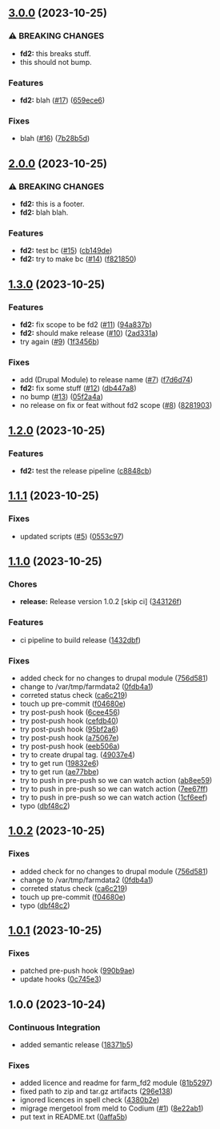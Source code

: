 ## [3.0.0](https://github.com/FarmData2/temp-spike/compare/v2.0.0...v3.0.0) (2023-10-25)


### ⚠ BREAKING CHANGES

* **fd2:** this breaks stuff.
* this should not bump.

### Features

* **fd2:** blah ([#17](https://github.com/FarmData2/temp-spike/issues/17)) ([659ece6](https://github.com/FarmData2/temp-spike/commit/659ece6aef7c50b2ab1da46d58ff38d307c1faa9))


### Fixes

* blah ([#16](https://github.com/FarmData2/temp-spike/issues/16)) ([7b28b5d](https://github.com/FarmData2/temp-spike/commit/7b28b5d4159bac9044d60e8113c60ceb1bfda56d))

## [2.0.0](https://github.com/FarmData2/temp-spike/compare/v1.3.0...v2.0.0) (2023-10-25)


### ⚠ BREAKING CHANGES

* **fd2:** this is a footer.
* **fd2:** blah blah.

### Features

* **fd2:** test bc ([#15](https://github.com/FarmData2/temp-spike/issues/15)) ([cb149de](https://github.com/FarmData2/temp-spike/commit/cb149deaa78276ba93eed265ae8288c429d1760e))
* **fd2:** try to make bc ([#14](https://github.com/FarmData2/temp-spike/issues/14)) ([f821850](https://github.com/FarmData2/temp-spike/commit/f821850e5f2574aeda1e13d0da3ed5811156e156))

## [1.3.0](https://github.com/FarmData2/temp-spike/compare/v1.2.0...v1.3.0) (2023-10-25)


### Features

* **fd2:** fix scope to be fd2 ([#11](https://github.com/FarmData2/temp-spike/issues/11)) ([94a837b](https://github.com/FarmData2/temp-spike/commit/94a837b52fb83221a7527608607bd413d02cb03f))
* **fd2:** should make release ([#10](https://github.com/FarmData2/temp-spike/issues/10)) ([2ad331a](https://github.com/FarmData2/temp-spike/commit/2ad331aa3eeae8ae2909ee0a113907734f8fd24b))
* try again ([#9](https://github.com/FarmData2/temp-spike/issues/9)) ([1f3456b](https://github.com/FarmData2/temp-spike/commit/1f3456b6da27ec752f7147560e4d88ec84226e38))


### Fixes

* add (Drupal Module) to release name ([#7](https://github.com/FarmData2/temp-spike/issues/7)) ([f7d6d74](https://github.com/FarmData2/temp-spike/commit/f7d6d7416cc26edb23de45f9ccd4877f23da25d3))
* **fd2:** fix some stuff ([#12](https://github.com/FarmData2/temp-spike/issues/12)) ([db447a8](https://github.com/FarmData2/temp-spike/commit/db447a8823bedb6e10968b3939f41f74ca43104b))
* no bump ([#13](https://github.com/FarmData2/temp-spike/issues/13)) ([05f2a4a](https://github.com/FarmData2/temp-spike/commit/05f2a4aa1b22ddf243bddd6d5477558fb4f3e602))
* no release on fix or feat without fd2 scope ([#8](https://github.com/FarmData2/temp-spike/issues/8)) ([8281903](https://github.com/FarmData2/temp-spike/commit/8281903f70c93068433d550297a18ff6bdb1b61b))

## [1.2.0](https://github.com/FarmData2/temp-spike/compare/v1.1.1...v1.2.0) (2023-10-25)


### Features

* **fd2:** test the release pipeline ([c8848cb](https://github.com/FarmData2/temp-spike/commit/c8848cbcf4a8d6c71ea85f3e4e74dfb7601e84df))

## [1.1.1](https://github.com/FarmData2/temp-spike/compare/v1.1.0...v1.1.1) (2023-10-25)


### Fixes

* updated scripts ([#5](https://github.com/FarmData2/temp-spike/issues/5)) ([0553c97](https://github.com/FarmData2/temp-spike/commit/0553c970d5f00c303bf752b950e47260c9c5c098))

## [1.1.0](https://github.com/FarmData2/temp-spike/compare/v1.0.1...v1.1.0) (2023-10-25)


### Chores

* **release:** Release version 1.0.2 [skip ci] ([343126f](https://github.com/FarmData2/temp-spike/commit/343126ff1f6f7da4b5788b70e5d286e6c411ea6d))


### Features

* ci pipeline to build release ([1432dbf](https://github.com/FarmData2/temp-spike/commit/1432dbf8e6529381b44ceefdccdd20648924b8c4))


### Fixes

* added check for no changes to drupal module ([756d581](https://github.com/FarmData2/temp-spike/commit/756d5815648b574efddf52ee6deda5718ee6a1c1))
* change to /var/tmp/farmdata2 ([0fdb4a1](https://github.com/FarmData2/temp-spike/commit/0fdb4a1226dd0534401dc16d1f6b3f993b77bc8e))
* correted status check ([ca6c219](https://github.com/FarmData2/temp-spike/commit/ca6c219a25588ba072f7149125682edcf20f1980))
* touch up pre-commit ([f04680e](https://github.com/FarmData2/temp-spike/commit/f04680edd997c847cff76abce1ab53a02703834b))
* try post-push hook ([6cee456](https://github.com/FarmData2/temp-spike/commit/6cee456f8cb822b17345e5882329e6534a25dd98))
* try post-push hook ([cefdb40](https://github.com/FarmData2/temp-spike/commit/cefdb400d502f883c08f9daa2df12e2d90057521))
* try post-push hook ([95bf2a6](https://github.com/FarmData2/temp-spike/commit/95bf2a686a63a6b361a9e6f45525b08946ca16cf))
* try post-push hook ([a75067e](https://github.com/FarmData2/temp-spike/commit/a75067ee80e3efa3bf730537dc133095f78bc6d2))
* try post-push hook ([eeb506a](https://github.com/FarmData2/temp-spike/commit/eeb506af6d1ace0a38572569d57dafaa07b3d6ab))
* try to create drupal tag. ([49037e4](https://github.com/FarmData2/temp-spike/commit/49037e477292fc97ce13fd47a59b4f1d0a82d8a8))
* try to get run ([19832e6](https://github.com/FarmData2/temp-spike/commit/19832e69f4340c42c717b9409bffdad4d279386b))
* try to get run ([ae77bbe](https://github.com/FarmData2/temp-spike/commit/ae77bbeae233d904a57edd4de609bfc455f10cce))
* try to push in pre-push so we can watch action ([ab8ee59](https://github.com/FarmData2/temp-spike/commit/ab8ee59e81b296421758e2951478b596215e30fd))
* try to push in pre-push so we can watch action ([7ee67ff](https://github.com/FarmData2/temp-spike/commit/7ee67ff66ee62ee6ecf36f41d54489f55e364842))
* try to push in pre-push so we can watch action ([1cf6eef](https://github.com/FarmData2/temp-spike/commit/1cf6eef70385d077262e4372f95a6b20841ca1ea))
* typo ([dbf48c2](https://github.com/FarmData2/temp-spike/commit/dbf48c20222878c7c1b31008e1565100c5f4f7f0))

## [1.0.2](https://github.com/FarmData2/temp-spike/compare/v1.0.1...v1.0.2) (2023-10-25)


### Fixes

* added check for no changes to drupal module ([756d581](https://github.com/FarmData2/temp-spike/commit/756d5815648b574efddf52ee6deda5718ee6a1c1))
* change to /var/tmp/farmdata2 ([0fdb4a1](https://github.com/FarmData2/temp-spike/commit/0fdb4a1226dd0534401dc16d1f6b3f993b77bc8e))
* correted status check ([ca6c219](https://github.com/FarmData2/temp-spike/commit/ca6c219a25588ba072f7149125682edcf20f1980))
* touch up pre-commit ([f04680e](https://github.com/FarmData2/temp-spike/commit/f04680edd997c847cff76abce1ab53a02703834b))
* typo ([dbf48c2](https://github.com/FarmData2/temp-spike/commit/dbf48c20222878c7c1b31008e1565100c5f4f7f0))

## [1.0.1](https://github.com/FarmData2/temp-spike/compare/v1.0.0...v1.0.1) (2023-10-25)


### Fixes

* patched pre-push hook ([990b9ae](https://github.com/FarmData2/temp-spike/commit/990b9aedd30ae85473bdc704c321ab5350d83009))
* update hooks ([0c745e3](https://github.com/FarmData2/temp-spike/commit/0c745e37efe2245c2bed99f6f25fc9adc53dd0ff))

## 1.0.0 (2023-10-24)


### Continuous Integration

* added semantic release ([18371b5](https://github.com/FarmData2/temp-spike/commit/18371b57a76cf51f0d34772e300f5c17ef5473e6))


### Fixes

* added licence and readme for farm_fd2 module ([81b5297](https://github.com/FarmData2/temp-spike/commit/81b5297e60cb64b4dc36e5bcc0cdc16a9139cc90))
* fixed path to zip and tar.gz artifacts ([296e138](https://github.com/FarmData2/temp-spike/commit/296e138edbccd1a45eec01642519c5c2c53dced8))
* ignored licences in spell check ([4380b2e](https://github.com/FarmData2/temp-spike/commit/4380b2edb13233e047922d1aafe0cb24ea677288))
* migrage mergetool from meld to Codium ([#1](https://github.com/FarmData2/temp-spike/issues/1)) ([8e22ab1](https://github.com/FarmData2/temp-spike/commit/8e22ab17f6f3860b7380613c3b0d7078281a6cf2))
* put text in README.txt ([0affa5b](https://github.com/FarmData2/temp-spike/commit/0affa5bc37778d88fdd99283ab9e952a71da9e21))
